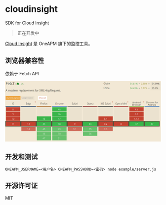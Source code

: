 # cloudinsight
SDK for Cloud Insight

> 正在开发中

[Cloud Insight](http://www.oneapm.com/ci/feature.html) 是 OneAPM 旗下的监控工具。

## 浏览器兼容性

依赖于 Fetch API

![caniuse](./docs/caniuse.png)

## 开发和测试

```
ONEAPM_USERNAME=<用户名> ONEAPM_PASSWORD=<密码> node example/server.js
```

## 开源许可证

MIT